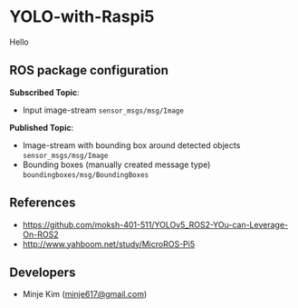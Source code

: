 # YOLO-with-Raspi5
Hello



## ROS package configuration
**Subscribed Topic**: 
  - Input image-stream ```sensor_msgs/msg/Image```<br>

**Published Topic**: 
  - Image-stream with bounding box around detected objects ```sensor_msgs/msg/Image```<br>
  - Bounding boxes (manually created message type) ```boundingboxes/msg/BoundingBoxes```




## References
* https://github.com/moksh-401-511/YOLOv5_ROS2-YOu-can-Leverage-On-ROS2
* http://www.yahboom.net/study/MicroROS-Pi5

## Developers
* Minje Kim (minje617@gmail.com)
